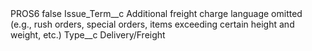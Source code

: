 <?xml version="1.0" encoding="UTF-8"?>
<CustomMetadata xmlns="http://soap.sforce.com/2006/04/metadata" xmlns:xsi="http://www.w3.org/2001/XMLSchema-instance" xmlns:xsd="http://www.w3.org/2001/XMLSchema">
    <label>PROS6</label>
    <protected>false</protected>
    <values>
        <field>Issue_Term__c</field>
        <value xsi:type="xsd:string">Additional freight charge language omitted (e.g., rush orders, special orders, items exceeding certain height and weight, etc.)</value>
    </values>
    <values>
        <field>Type__c</field>
        <value xsi:type="xsd:string">Delivery/Freight</value>
    </values>
</CustomMetadata>

